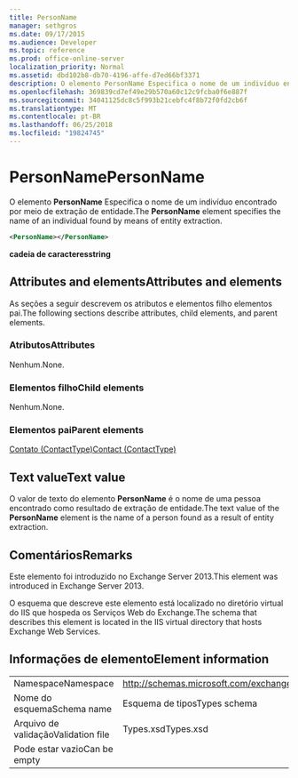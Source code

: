 ```yaml
---
title: PersonName
manager: sethgros
ms.date: 09/17/2015
ms.audience: Developer
ms.topic: reference
ms.prod: office-online-server
localization_priority: Normal
ms.assetid: dbd102b8-db70-4196-affe-d7ed66bf3371
description: O elemento PersonName Especifica o nome de um indivíduo encontrado por meio de extração de entidade.
ms.openlocfilehash: 369839cd7ef49e29b570a60c12c9fcba0f6e887f
ms.sourcegitcommit: 34041125dc8c5f993b21cebfc4f8b72f0fd2cb6f
ms.translationtype: MT
ms.contentlocale: pt-BR
ms.lasthandoff: 06/25/2018
ms.locfileid: "19824745"
---
```

# <a name="personname"></a><span data-ttu-id="67495-103">PersonName</span><span class="sxs-lookup"><span data-stu-id="67495-103">PersonName</span></span>

<span data-ttu-id="67495-104">O elemento **PersonName** Especifica o nome de um indivíduo encontrado por meio de extração de entidade.</span><span class="sxs-lookup"><span data-stu-id="67495-104">The **PersonName** element specifies the name of an individual found by means of entity extraction.</span></span> 
  
```XML
<PersonName></PersonName>
```

 <span data-ttu-id="67495-105">**cadeia de caracteres**</span><span class="sxs-lookup"><span data-stu-id="67495-105">**string**</span></span>
## <a name="attributes-and-elements"></a><span data-ttu-id="67495-106">Attributes and elements</span><span class="sxs-lookup"><span data-stu-id="67495-106">Attributes and elements</span></span>

<span data-ttu-id="67495-107">As seções a seguir descrevem os atributos e elementos filho elementos pai.</span><span class="sxs-lookup"><span data-stu-id="67495-107">The following sections describe attributes, child elements, and parent elements.</span></span>
  
### <a name="attributes"></a><span data-ttu-id="67495-108">Atributos</span><span class="sxs-lookup"><span data-stu-id="67495-108">Attributes</span></span>

<span data-ttu-id="67495-109">Nenhum.</span><span class="sxs-lookup"><span data-stu-id="67495-109">None.</span></span>
  
### <a name="child-elements"></a><span data-ttu-id="67495-110">Elementos filho</span><span class="sxs-lookup"><span data-stu-id="67495-110">Child elements</span></span>

<span data-ttu-id="67495-111">Nenhum.</span><span class="sxs-lookup"><span data-stu-id="67495-111">None.</span></span>
  
### <a name="parent-elements"></a><span data-ttu-id="67495-112">Elementos pai</span><span class="sxs-lookup"><span data-stu-id="67495-112">Parent elements</span></span>

[<span data-ttu-id="67495-113">Contato (ContactType)</span><span class="sxs-lookup"><span data-stu-id="67495-113">Contact (ContactType)</span></span>](contact-contacttype.md)
  
## <a name="text-value"></a><span data-ttu-id="67495-114">Text value</span><span class="sxs-lookup"><span data-stu-id="67495-114">Text value</span></span>

<span data-ttu-id="67495-115">O valor de texto do elemento **PersonName** é o nome de uma pessoa encontrado como resultado de extração de entidade.</span><span class="sxs-lookup"><span data-stu-id="67495-115">The text value of the **PersonName** element is the name of a person found as a result of entity extraction.</span></span> 
  
## <a name="remarks"></a><span data-ttu-id="67495-116">Comentários</span><span class="sxs-lookup"><span data-stu-id="67495-116">Remarks</span></span>

<span data-ttu-id="67495-117">Este elemento foi introduzido no Exchange Server 2013.</span><span class="sxs-lookup"><span data-stu-id="67495-117">This element was introduced in Exchange Server 2013.</span></span>
  
<span data-ttu-id="67495-118">O esquema que descreve este elemento está localizado no diretório virtual do IIS que hospeda os Serviços Web do Exchange.</span><span class="sxs-lookup"><span data-stu-id="67495-118">The schema that describes this element is located in the IIS virtual directory that hosts Exchange Web Services.</span></span>
  
## <a name="element-information"></a><span data-ttu-id="67495-119">Informações de elemento</span><span class="sxs-lookup"><span data-stu-id="67495-119">Element information</span></span>

|||
|:-----|:-----|
|<span data-ttu-id="67495-120">Namespace</span><span class="sxs-lookup"><span data-stu-id="67495-120">Namespace</span></span>  <br/> |http://schemas.microsoft.com/exchange/services/2006/types  <br/> |
|<span data-ttu-id="67495-121">Nome do esquema</span><span class="sxs-lookup"><span data-stu-id="67495-121">Schema name</span></span>  <br/> |<span data-ttu-id="67495-122">Esquema de tipos</span><span class="sxs-lookup"><span data-stu-id="67495-122">Types schema</span></span>  <br/> |
|<span data-ttu-id="67495-123">Arquivo de validação</span><span class="sxs-lookup"><span data-stu-id="67495-123">Validation file</span></span>  <br/> |<span data-ttu-id="67495-124">Types.xsd</span><span class="sxs-lookup"><span data-stu-id="67495-124">Types.xsd</span></span>  <br/> |
|<span data-ttu-id="67495-125">Pode estar vazio</span><span class="sxs-lookup"><span data-stu-id="67495-125">Can be empty</span></span>  <br/> ||
   

